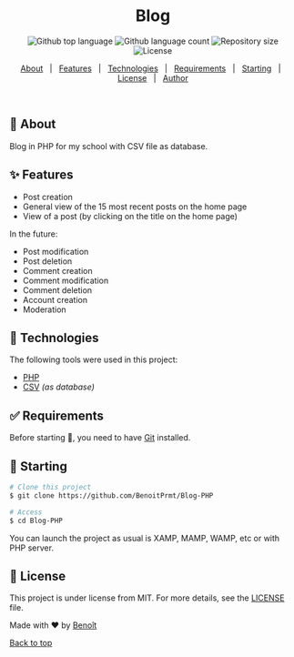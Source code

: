 <h1 align="center">Blog</h1>

<p align="center">
  <img alt="Github top language" src="https://img.shields.io/github/languages/top/BenoitPrmt/Blog-PHP?color=56BEB8">

  <img alt="Github language count" src="https://img.shields.io/github/languages/count/BenoitPrmt/Blog-PHP?color=56BEB8">

  <img alt="Repository size" src="https://img.shields.io/github/repo-size/BenoitPrmt/Blog-PHP?color=56BEB8">

  <img alt="License" src="https://img.shields.io/github/license/BenoitPrmt/Blog-PHP?color=56BEB8">
</p>

<p align="center">
  <a href="#dart-about">About</a> &#xa0; | &#xa0; 
  <a href="#sparkles-features">Features</a> &#xa0; | &#xa0;
  <a href="#rocket-technologies">Technologies</a> &#xa0; | &#xa0;
  <a href="#white_check_mark-requirements">Requirements</a> &#xa0; | &#xa0;
  <a href="#checkered_flag-starting">Starting</a> &#xa0; | &#xa0;
  <a href="#memo-license">License</a> &#xa0; | &#xa0;
  <a href="https://github.com/BenoitPrmt" target="_blank">Author</a>
</p>

<br>

## 🎯 About ##

Blog in PHP for my school with CSV file as database.

## ✨ Features ##

- Post creation
- General view of the 15 most recent posts on the home page
- View of a post (by clicking on the title on the home page)

In the future:
- Post modification
- Post deletion
- Comment creation
- Comment modification
- Comment deletion
- Account creation
- Moderation

## 🚀 Technologies ##

The following tools were used in this project:

- [PHP](https://php.net/)
- [CSV](https://en.wikipedia.org/wiki/Comma-separated_values) *(as database)*

## ✅ Requirements ##

Before starting 🏁, you need to have [Git](https://git-scm.com) installed.

## 🏁 Starting ##

```bash
# Clone this project
$ git clone https://github.com/BenoitPrmt/Blog-PHP

# Access
$ cd Blog-PHP
```

You can launch the project as usual is XAMP, MAMP, WAMP, etc or with PHP server.

## 📝 License ##

This project is under license from MIT. For more details, see the [LICENSE](LICENSE.md) file.


Made with ❤️ by <a href="https://github.com/BenoitPrmt" target="_blank">Benoît</a>

<a href="#top">Back to top</a>
